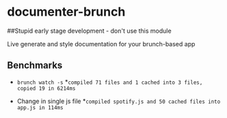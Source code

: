 documenter-brunch
=================

##Stupid early stage development - don't use this module

Live generate and style documentation for your brunch-based app

Benchmarks
------

- `brunch watch -s`
  *`compiled 71 files and 1 cached into 3 files, copied 19 in 6214ms`

- Change in single js file
  *`compiled spotify.js and 50 cached files into app.js in 114ms`
